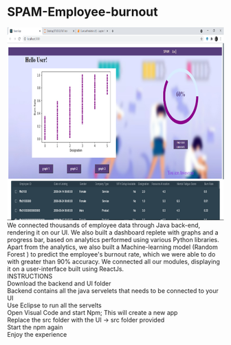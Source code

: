 # SPAM-Employee-burnout
<img src="https://github.com/MansiRaj/SPAM-Employee-burnout/blob/main/ui.png" width="800" height="450"><br/>
We connected thousands of employee data through Java back-end, rendering it on our UI. We also built a dashboard replete with graphs and a progress bar, based on analytics performed using various Python libraries. Apart from the analytics, we also built a Machine-learning model (Random Forest ) to predict the employee's burnout rate, which we were able to do with greater than 90% accuracy. We connected all our modules, displaying it on a user-interface built using ReactJs.
<br>
INSTRUCTIONS
<br>
Download the backend and UI folder
<br>
Backend contains all the java servelets that needs to be connected to your UI
<br>
Use Eclipse to run all the servelts
<br>
Open Visual Code and start Npm; This will create a new app
<br>
Replace the src folder with the UI -> src folder provided
<br>
Start the npm again
<br>
Enjoy the experience
